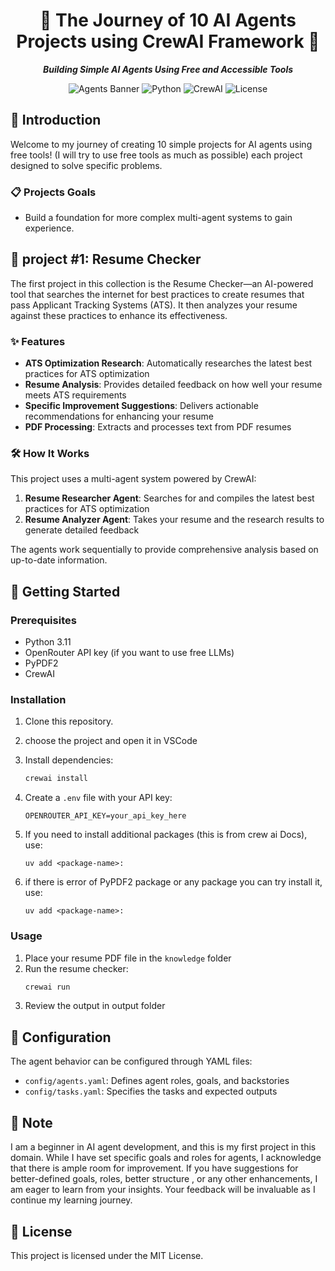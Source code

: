 <div align="center">
  
# 🤖 The Journey of 10 AI Agents Projects using CrewAI Framework  🤖

**_Building Simple AI Agents Using Free and Accessible Tools_**

![Agents Banner](https://img.shields.io/badge/AI%20Agents-Journey-blue?style=for-the-badge)
![Python](https://img.shields.io/badge/Python-3.11-brightgreen?style=flat-square)
![CrewAI](https://img.shields.io/badge/CrewAI-Powered-orange?style=flat-square)
![License](https://img.shields.io/badge/License-MIT-lightgrey?style=flat-square)

</div>

## 🌟 Introduction

Welcome to my journey of creating 10 simple projects for AI agents using free tools! (I will try to use free tools as much as possible) each project designed to solve specific problems.

### 📋 Projects Goals

- Build a foundation for more complex multi-agent systems to gain experience.

## 🤖 project  #1: Resume Checker

The first project in this collection is the Resume Checker—an AI-powered tool that searches the internet for best practices to create resumes that pass Applicant Tracking Systems (ATS). It then analyzes your resume against these practices to enhance its effectiveness.

### ✨ Features

- **ATS Optimization Research**: Automatically researches the latest best practices for ATS optimization
- **Resume Analysis**: Provides detailed feedback on how well your resume meets ATS requirements
- **Specific Improvement Suggestions**: Delivers actionable recommendations for enhancing your resume
- **PDF Processing**: Extracts and processes text from PDF resumes

### 🛠️ How It Works

This project uses a multi-agent system powered by CrewAI:

1. **Resume Researcher Agent**: Searches for and compiles the latest best practices for ATS optimization
2. **Resume Analyzer Agent**: Takes your resume and the research results to generate detailed feedback

The agents work sequentially to provide comprehensive analysis based on up-to-date information.

## 🚀 Getting Started

### Prerequisites

- Python 3.11
- OpenRouter API key (if you want to use free LLMs)
- PyPDF2
- CrewAI

### Installation

1. Clone this repository.

2. choose the project and open it in VSCode

3. Install dependencies:
   ```bash
   crewai install

   ```

4. Create a `.env` file with your API key:
   ```
   OPENROUTER_API_KEY=your_api_key_here
   ```

5. If you need to install additional packages (this is from crew ai Docs), use:
   ```
   uv add <package-name>:
   ```

6. if there is error of PyPDF2 package or any package you can try install it, use:
   ```
   uv add <package-name>:
   ```
### Usage

1. Place your resume PDF file in the `knowledge` folder
2. Run the resume checker:
   ```bash
   crewai run
   ```
3. Review the output in output folder

## 📝 Configuration

The agent behavior can be configured through YAML files:

- `config/agents.yaml`: Defines agent roles, goals, and backstories
- `config/tasks.yaml`: Specifies the tasks and expected outputs

## 📝 Note

I am a beginner in AI agent development, and this is my first project in this domain. While I have set specific goals and roles for agents, I acknowledge that there is ample room for improvement. If you have suggestions for better-defined goals, roles, better structure , or any other enhancements, I am eager to learn from your insights. Your feedback will be invaluable as I continue my learning journey.


## 📄 License

This project is licensed under the MIT License.
